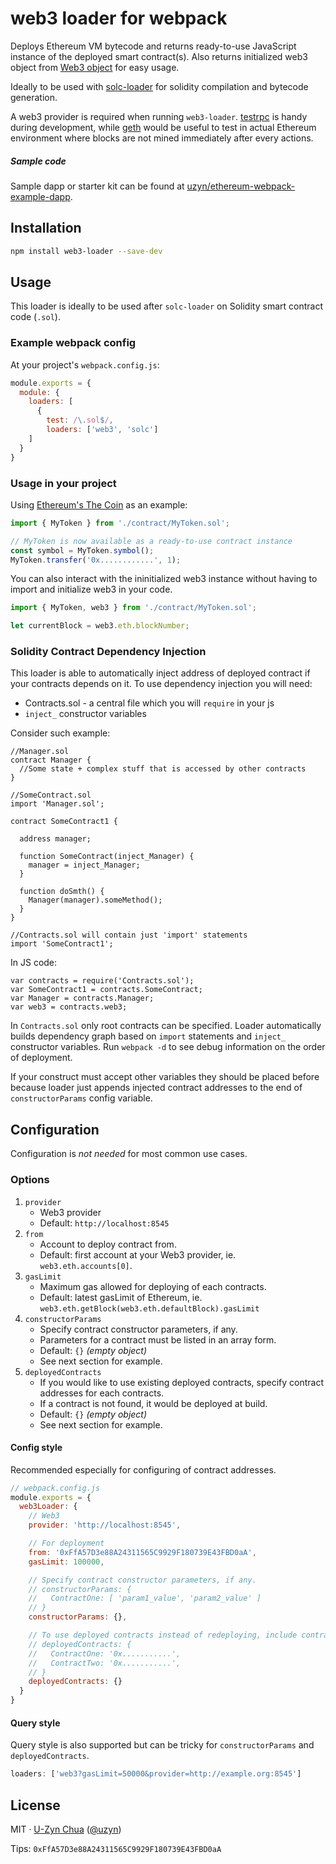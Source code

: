 # web3 loader for webpack

Deploys Ethereum VM bytecode and returns ready-to-use JavaScript instance of the deployed smart contract(s). Also returns initialized web3 object from [Web3 object](https://github.com/ethereum/wiki/wiki/JavaScript-API) for easy usage.

Ideally to be used with [solc-loader](https://github.com/uzyn/solc-loader) for solidity compilation and bytecode generation.

A web3 provider is required when running `web3-loader`. [testrpc](https://github.com/ethereumjs/testrpc) is handy during development, while [geth](https://github.com/ethereum/go-ethereum) would be useful to test in actual Ethereum environment where blocks are not mined immediately after every actions.

##### Sample code

Sample dapp or starter kit can be found at [uzyn/ethereum-webpack-example-dapp](https://github.com/uzyn/ethereum-webpack-example-dapp).

## Installation

```bash
npm install web3-loader --save-dev
```

## Usage

This loader is ideally to be used after `solc-loader` on Solidity smart contract code (`.sol`).

### Example webpack config

At your project's `webpack.config.js`:

```js
module.exports = {
  module: {
    loaders: [
      {
        test: /\.sol$/,
        loaders: ['web3', 'solc']
    ]
  }
}
```

### Usage in your project

Using [Ethereum's The Coin](https://www.ethereum.org/token) as an example:

```js
import { MyToken } from './contract/MyToken.sol';

// MyToken is now available as a ready-to-use contract instance
const symbol = MyToken.symbol();
MyToken.transfer('0x............', 1);
```

You can also interact with the ininitialized web3 instance without having to import and initialize web3 in your code.

```js
import { MyToken, web3 } from './contract/MyToken.sol';

let currentBlock = web3.eth.blockNumber;
```
### Solidity Contract Dependency Injection

This loader is able to automatically inject address of deployed contract if your contracts depends on it.
To use dependency injection you will need:
 - Contracts.sol - a central file which you will `require` in your js
 - `inject_` constructor variables

Consider such example:
```
//Manager.sol
contract Manager {
  //Some state + complex stuff that is accessed by other contracts
}

//SomeContract.sol
import 'Manager.sol';

contract SomeContract1 {

  address manager;

  function SomeContract(inject_Manager) {
    manager = inject_Manager;
  }

  function doSmth() {
    Manager(manager).someMethod();
  }
}

//Contracts.sol will contain just 'import' statements
import 'SomeContract1';
```

In JS code:
```
var contracts = require('Contracts.sol');
var SomeContract1 = contracts.SomeContract;
var Manager = contracts.Manager;
var web3 = contracts.web3;
```

In `Contracts.sol` only root contracts can be specified. Loader automatically builds dependency
graph based on `import` statements and `inject_` constructor variables.
Run `webpack -d` to see debug information on the order of deployment.

If your construct must accept other variables they should be placed before because loader just appends injected contract addresses to the end of `constructorParams` config variable.

## Configuration

Configuration is _not needed_ for most common use cases.

### Options

1. `provider`
    - Web3 provider
    - Default: `http://localhost:8545`
1. `from`
    - Account to deploy contract from.
    - Default: first account at your Web3 provider, ie. `web3.eth.accounts[0]`.
1. `gasLimit`
    - Maximum gas allowed for deploying of each contracts.
    - Default: latest gasLimit of Ethereum, ie. `web3.eth.getBlock(web3.eth.defaultBlock).gasLimit`
1. `constructorParams`
    - Specify contract constructor parameters, if any.
    - Parameters for a contract must be listed in an array form.
    - Default: `{}` _(empty object)_
    - See next section for example.
1. `deployedContracts`
    - If you would like to use existing deployed contracts, specify contract addresses for each contracts.
    - If a contract is not found, it would be deployed at build.
    - Default: `{}` _(empty object)_
    - See next section for example.

#### Config style

Recommended especially for configuring of contract addresses.

```js
// webpack.config.js
module.exports = {
  web3Loader: {
    // Web3
    provider: 'http://localhost:8545',

    // For deployment
    from: '0xFfA57D3e88A24311565C9929F180739E43FBD0aA',
    gasLimit: 100000,

    // Specify contract constructor parameters, if any.
    // constructorParams: {
    //   ContractOne: [ 'param1_value', 'param2_value' ]
    // }
    constructorParams: {},

    // To use deployed contracts instead of redeploying, include contract addresses in config
    // deployedContracts: {
    //   ContractOne: '0x...........',
    //   ContractTwo: '0x...........',
    // }
    deployedContracts: {}
  }
}
```

#### Query style

Query style is also supported but can be tricky for `constructorParams` and `deployedContracts`.

```js
loaders: ['web3?gasLimit=50000&provider=http://example.org:8545']
```


## License
MIT · [U-Zyn Chua](http://uzyn.com) ([@uzyn](http://twitter.com/uzyn))

Tips: `0xFfA57D3e88A24311565C9929F180739E43FBD0aA`
